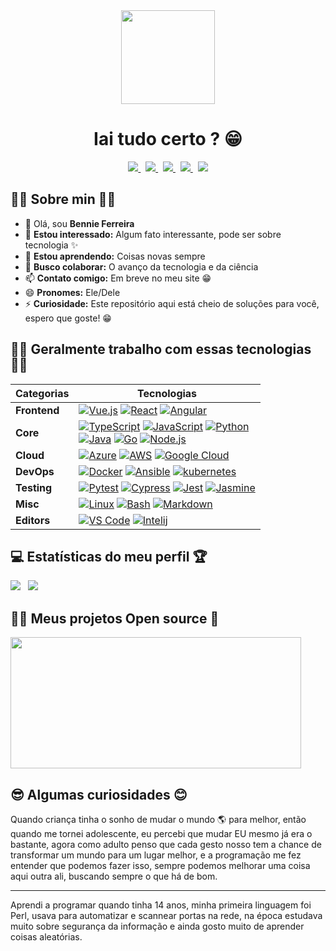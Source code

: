 <div align="center">
    <a href="https://github.com/antonkomarev/github-profile-views-counter"><img width="150px" src="https://komarev.com/ghpvc/?username=bennie-ferreira&style=flat&color=00E687&label=Visitantes&abbreviated=true"/></a>
</div>

<h1 align="center"> Iai tudo certo ? 😁 </h1>

<div align="center">
    <a target="_blank" href="https://www.instagram.com/bennie.ferreira">
        <img src="https://img.shields.io/badge/Instagram-00E687?style=for-the-badge&logo=instagram&logoColor=white">
    </a>
    &nbsp;
    <a target="_blank" href="https://medium.com/@bennieferreira">
        <img src="https://img.shields.io/badge/Medium-00E687?style=for-the-badge&logo=medium&logoColor=0F1923">
    </a>
    &nbsp;
    <a target="_blank" href="https://www.linkedin.com/in/bennie-ferreira">
        <img src="https://img.shields.io/badge/LinkedIn-00E687?style=for-the-badge&logo=linkedin&logoColor=0F1923">
    </a>
    &nbsp;
    <a target="_blank" href="https://dev.to/bennieferreira">
        <img src="https://img.shields.io/badge/dev.to-0A0A0A?style=for-the-badge&logo=dev.to&logoColor=00E687">
    </a>
    &nbsp;
    <a target="_blank" href="#!">
        <img src="https://img.shields.io/badge/YouTube-00E687?style=for-the-badge&logo=youtube&logoColor=0F1923">
    </a>
</div>

<h2> 👨‍💻 Sobre min 👨‍💼 </h2>

- 👋 Olá, sou **Bennie Ferreira**
- 👀 **Estou interessado:** Algum fato interessante, pode ser sobre tecnologia ✨
- 🌱 **Estou aprendendo:** Coisas novas sempre
- 💞️ **Busco colaborar:** O avanço da tecnologia e da ciência
- 📫 **Contato comigo:** Em breve no meu site 😁
- 😄 **Pronomes:** Ele/Dele
- ⚡ **Curiosidade:** Este repositório aqui está cheio de soluções para você, espero que goste! 😁

<h2> 🧑‍🚀 Geralmente trabalho com essas tecnologias 🧑‍🚀 </h2>

<p>
    
| **Categorias** | **Tecnologias** |
| - | - |
**Frontend** | [![Vue.js](https://img.shields.io/static/v1?label=&message=Vue.js&color=4FC08D&logo=vuedotjs&logoColor=FFFFFF)](https://vuejs.org/) [![React](https://img.shields.io/static/v1?label=&message=React&color=61DAFB&logo=react&logoColor=FFFFFF)](https://reactjs.org/) [![Angular](https://img.shields.io/static/v1?label=&message=Angular&color=DD0031&logo=angular&logoColor=FFFFFF)](https://angularjs.org/)
**Core** | [![TypeScript](https://img.shields.io/static/v1?label=&message=TypeScript&color=3178C6&logo=typescript&logoColor=FFFFFF)](https://www.typescriptlang.org/) [![JavaScript](https://img.shields.io/static/v1?label=&message=JavaScript&color=F7DF1E&logo=javascript&logoColor=FFFFFF)](https://www.javascript.com/) [![Python](https://img.shields.io/static/v1?label=&message=Python&color=3C78A9&logo=python&logoColor=FFFFFF)](https://www.python.org/)<br>[![Java](https://img.shields.io/static/v1?label=&message=Java&color=007396&logo=java&logoColor=FFFFFF)](https://www.java.com/) [![Go](https://img.shields.io/static/v1?label=&message=Go&color=00ADD8&logo=go&logoColor=FFFFFF)](https://go.dev/) [![Node.js](https://img.shields.io/static/v1?label=&message=Node.js&color=339933&logo=nodedotjs&logoColor=FFFFFF)](https://nodejs.org/)
**Cloud** | [![Azure](https://img.shields.io/static/v1?label=&message=Azure&color=0078D4&logo=microsoftazure&logoColor=FFFFFF)](https://azure.microsoft.com/) [![AWS](https://img.shields.io/static/v1?label=&message=AWS&color=232F3E&logo=amazonaws&logoColor=FFFFF)](https://aws.amazon.com/) [![Google Cloud](https://img.shields.io/static/v1?label=&message=GCP&color=4285F4&logo=googlecloud&logoColor=FFFFFF)](https://cloud.google.com/)
**DevOps** | [![Docker](https://img.shields.io/static/v1?label=&message=Docker&color=2496ED&logo=docker&logoColor=FFFFFF)](https://docker.com/) [![Ansible](https://img.shields.io/static/v1?label=&message=Ansible&color=EE0000&logo=ansible&logoColor=FFFFFF)](https://www.ansible.com/) [![kubernetes](https://img.shields.io/static/v1?label=&message=kubernetes&color=232F3E&logo=kubernetes&logoColor=FFFFF)](https://kubernetes.io/)
**Testing** | [![Pytest](https://img.shields.io/static/v1?label=&message=pytest&color=232F3E&logo=pytest&logoColor=FFFFF)](https://docs.pytest.org) [![Cypress](https://img.shields.io/static/v1?label=&message=Cypress&color=17202C&logo=cypress&logoColor=FFFFFF)](https://www.cypress.io/) [![Jest](https://img.shields.io/static/v1?label=&message=Jest&color=C21325&logo=jest&logoColor=FFFFFF)](https://jestjs.io/) [![Jasmine](https://img.shields.io/static/v1?label=&message=Jasmine&color=9013FE&logo=jasmine&logoColor=FFFFF)](https://jasmine.github.io/)
**Misc** | [![Linux](https://img.shields.io/static/v1?label=&message=Linux&color=FCC624&logo=linux&logoColor=FFFFFF)](https://www.linux.org/) [![Bash](https://img.shields.io/static/v1?label=&message=Bash&color=4EAA25&logo=gnubash&logoColor=FFFFFF)](https://www.gnu.org/software/bash/) [![Markdown](https://img.shields.io/static/v1?label=&message=Markdown&color=000000&logo=markdown&logoColor=FFFFFF)](https://en.wikipedia.org/wiki/Markdown)
**Editors** | [![VS Code](https://img.shields.io/static/v1?label=&message=VS%20Code&color=9013FE&logo=visualstudiocode&logoColor=FFFFFF)](https://code.visualstudio.com/) [![Intelij](https://img.shields.io/static/v1?label=&message=intellij&color=000000&logo=intellijidea&logoColor=FFFFF)](https://www.jetbrains.com)

</p>

<h2>💻 Estatísticas do meu perfil 🏆 </h2>

<div>
    <img src="https://github-readme-stats.vercel.app/api?username=bennie-ferreira&show_icons=true&show=reviews,discussions_started,discussions_answered,prs_merged,prs_merged_percentage&rank_icon=github&theme=dark&count_private=true&bg_color=0F1923&title_color=00E687&border_radius=0"/> &nbsp;
    <img src="https://github-readme-stats.vercel.app/api/top-langs/?username=bennie-ferreira&show_icons=true&theme=dark&count_private=true&bg_color=0F1923&title_color=00E687&border_radius=0"/>
</div>

<h2> 👨‍🔬 Meus projetos Open source 🧪 </h2>

<div>
    <img src="https://github-readme-stats.vercel.app/api/pin/?username=bennie-ferreira&repo=gostack&theme=dark&bg_color=0F1923&title_color=00E687&border_radius=0" width="465p" height="210"/>
</div>

<h2> 😎 Algumas curiosidades 😊 </h2>

<div>
Quando criança tinha o sonho de mudar o mundo 🌎 para melhor, então quando me tornei adolescente, eu percebi que mudar EU mesmo já era o bastante, agora como adulto penso que cada gesto nosso tem a chance de transformar um mundo para um lugar melhor, e a programação me fez entender que podemos fazer isso, sempre podemos melhorar uma coisa aqui outra ali, buscando sempre o que há de bom.

<hr/>

Aprendi a programar quando tinha 14 anos, minha primeira linguagem foi Perl, usava para automatizar e scannear portas na rede, na época estudava muito sobre segurança da informação e ainda gosto muito de aprender coisas aleatórias.

</div>
